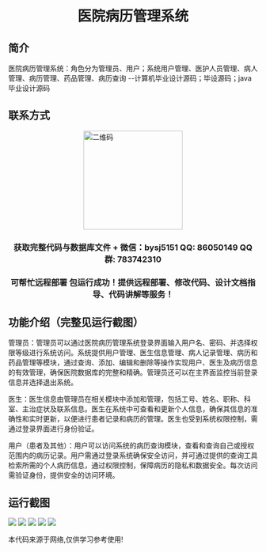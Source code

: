 <p><h1 align="center">医院病历管理系统</h1></p>

## 简介
医院病历管理系统：角色分为管理员、用户；系统用户管理、医护人员管理、病人管理、病历管理、药品管理、病历查询    --计算机毕业设计源码；毕设源码；java毕业设计源码


## 联系方式
<img src="https://bs-1329754181.cos.ap-shanghai.myqcloud.com/wx.jpg" alt="二维码" style="display: block; margin: 0 auto;" width="200px">
<p><h3 align="center">获取完整代码与数据库文件 + 微信：bysj5151 QQ: 86050149 QQ群: 783742310</h3></p>
<p><h3 align="center">可帮忙远程部署 包运行成功！提供远程部署、修改代码、设计文档指导、代码讲解等服务！</h3></p>

## 功能介绍（完整见运行截图）
管理员：管理员可以通过医院病历管理系统登录界面输入用户名、密码、并选择权限等级进行系统访问。系统提供用户管理、医生信息管理、病人记录管理、病历和药品管理等模块，通过查询、添加、编辑和删除等操作实现用户、医生及病历信息的有效管理，确保医院数据库的完整和精确。管理员还可以在主界面监控当前登录信息并选择退出系统。

医生：医生信息由管理员在相关模块中添加和管理，包括工号、姓名、职称、科室、主治症状及联系信息。医生在系统中可查看和更新个人信息，确保其信息的准确性和实时更新，以便进行患者记录和病历的管理。医生也受到系统权限控制，需通过登录界面进行身份验证。

用户（患者及其他）：用户可以访问系统的病历查询模块，查看和查询自己或授权范围内的病历记录。用户需通过登录系统确保安全访问，并可通过提供的查询工具检索所需的个人病历信息，通过权限控制，保障病历的隐私和数据安全。每次访问需验证身份，提供安全的访问环境。


## 运行截图
![](imgs/588112-20220714183737540-1369103257.png)
![](imgs/588112-20220714183743180-492407310.png)
![](imgs/588112-20220714183746851-2069452002.png)
![](imgs/588112-20220714183750267-1459712574.png)
![](imgs/588112-20220714183754032-306544643.png)

<p>本代码来源于网络,仅供学习参考使用!</p>
